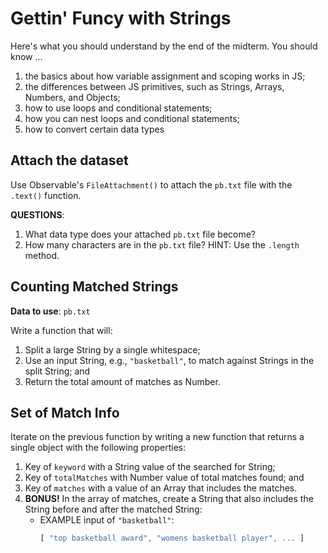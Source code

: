 # Gettin' Funcy with Strings

Here's what you should understand by the end of the midterm. You should know ...

1. the basics about how variable assignment and scoping works in JS;
2. the differences between JS primitives, such as Strings, Arrays, Numbers, and Objects;
3. how to use loops and conditional statements;
4. how you can nest loops and conditional statements;
5. how to convert certain data types

## Attach the dataset

Use Observable's `FileAttachment()` to attach the `pb.txt` file with the `.text()` function.

**QUESTIONS**: 

1. What data type does your attached `pb.txt` file become?
2. How many characters are in the `pb.txt` file? HINT: Use the `.length` method.

## Counting Matched Strings

**Data to use**: `pb.txt`

Write a function that will:

1. Split a large String by a single whitespace;
2. Use an input String, e.g., `"basketball"`, to match against Strings in the split String; and
3. Return the total amount of matches as Number.

## Set of Match Info

Iterate on the previous function by writing a new function that returns a single object with the following properties:

1. Key of `keyword` with a String value of the searched for String;
2. Key of `totalMatches` with Number value of total matches found; and
3. Key of `matches` with a value of an Array that includes the matches.
4. **BONUS!** In the array of matches, create a String that also includes the String before and after the matched String:
    - EXAMPLE input of `"basketball"`:
      ```javascript
      [ "top basketball award", "womens basketball player", ... ]
      ```

